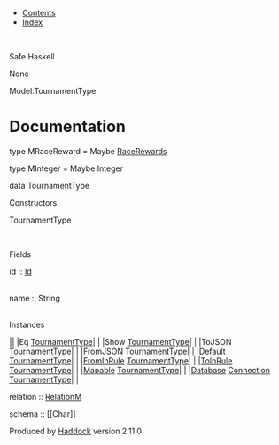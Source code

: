 -   [Contents](index.html)
-   [Index](doc-index.html)

 

Safe Haskell

None

Model.TournamentType

Documentation
=============

type MRaceReward = Maybe [RaceRewards](Data-RaceReward.html#t:RaceRewards)

type MInteger = Maybe Integer

data TournamentType

Constructors

TournamentType

 

Fields

id :: [Id](Model-General.html#t:Id)  
 

name :: String  
 

Instances

||
|Eq [TournamentType](Model-TournamentType.html#t:TournamentType)| |
|Show [TournamentType](Model-TournamentType.html#t:TournamentType)| |
|ToJSON [TournamentType](Model-TournamentType.html#t:TournamentType)| |
|FromJSON [TournamentType](Model-TournamentType.html#t:TournamentType)| |
|Default [TournamentType](Model-TournamentType.html#t:TournamentType)| |
|[FromInRule](Data-InRules.html#t:FromInRule) [TournamentType](Model-TournamentType.html#t:TournamentType)| |
|[ToInRule](Data-InRules.html#t:ToInRule) [TournamentType](Model-TournamentType.html#t:TournamentType)| |
|[Mapable](Model-General.html#t:Mapable) [TournamentType](Model-TournamentType.html#t:TournamentType)| |
|[Database](Model-General.html#t:Database) [Connection](Data-SqlTransaction.html#t:Connection) [TournamentType](Model-TournamentType.html#t:TournamentType)| |

relation :: [RelationM](Data-Relation.html#t:RelationM)

schema :: [[Char]]

Produced by [Haddock](http://www.haskell.org/haddock/) version 2.11.0
